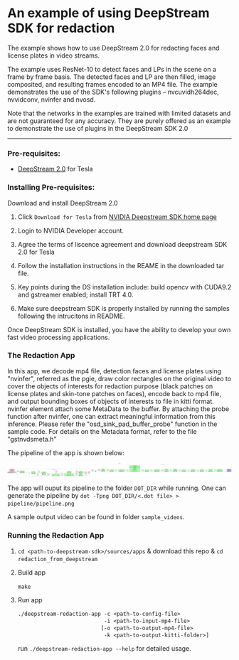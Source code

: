 # An example of using DeepStream SDK for redaction #

The example shows how to use DeepStream 2.0 for redacting faces and license plates in video streams. 

The example uses ResNet-10 to detect faces and LPs in the scene on a frame by frame basis. The detected faces and LP are then filled, image composited, and  resulting frames encoded to  an MP4 file. The example demonstrates the use of the SDK's  following plugins – nvcuvidh264dec, nvvidconv, nvinfer and nvosd.

Note that the networks in the examples are trained with limited datasets and are not guaranteed for any accuracy. They are purely offered as an example to demonstrate the use of plugins in the DeepStream SDK 2.0

---


### Pre-requisites: ###

- [DeepStream 2.0](https://developer.nvidia.com/deepstream-sdk) for Tesla

### Installing Pre-requisites: ###

Download and install DeepStream 2.0

1. Click `Download for Tesla` from [NVIDIA Deepstream SDK home page](https://developer.nvidia.com/deepstream-sdk)

2. Login to NVIDIA Developer account.

3. Agree the terms of liscence agreement and download deepstream SDK 2.0 for Tesla

4. Follow the installation instructions in the REAME in the downloaded tar file.

5. Key points during the DS installation include: build opencv with CUDA9.2 and gstreamer enabled; install TRT 4.0.

6. Make sure deepstream SDK is properly installed by running the samples following the intrucitons in README.

Once DeepStream SDK is installed, you have the ability to develop your own fast video processing applications.

### The Redaction App ###

In this app, we decode mp4 file, detection faces and license plates using "nvinfer", referred as the pgie, draw color rectangles on the original video to cover the objects of interests for redaction purpose (black patches on license plates and skin-tone patches on faces), encode back to mp4 file, and output bounding boxes of objects of interests to file in kitti format. nvinfer element attach some MetaData to the buffer. By attaching the probe function after nvinfer, one can extract meaningful information from this inference. Please refer the "osd_sink_pad_buffer_probe" function in the sample code. For details on the Metadata format, refer to the file "gstnvdsmeta.h"

The pipeline of the app is shown below:

![alt text](pipeline/pipeline-playing.png "pipeline")

The app will ouput its pipeline to the folder `DOT_DIR` while running.
One can generate the pipeline by `dot -Tpng DOT_DIR/<.dot file> > pipeline/pipeline.png`

A sample output video can be found in folder `sample_videos`.

### Running the Redaction App ###

1. `cd <path-to-deepstream-sdk>/sources/apps` & download this repo & `cd redaction_from_deepstream`


2. Build app

	`make`

3. Run app

	```
	./deepstream-redaction-app -c <path-to-config-file> 
							   -i <path-to-input-mp4-file> 
							  [-o <path-to-output-mp4-file> 
							   -k <path-to-output-kitti-folder>]
	```

	run `./deepstream-redaction-app --help` for detailed usage.

